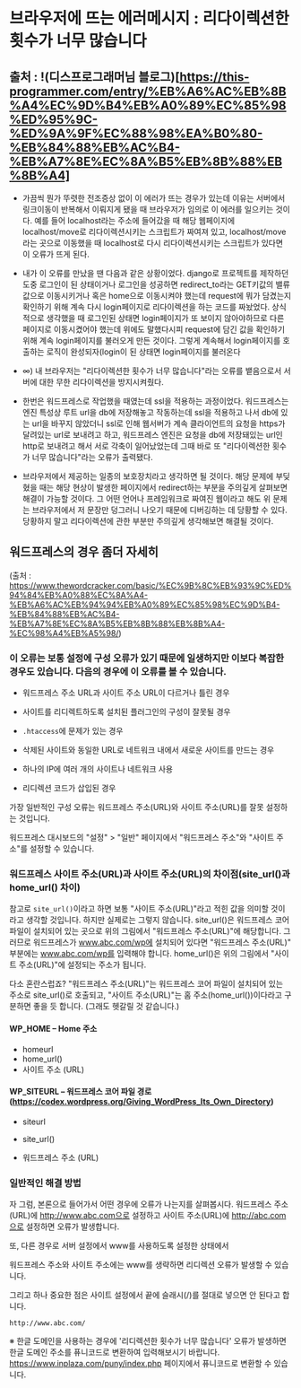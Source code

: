 # 브라우저에 뜨는 에러메시지 : 리다이렉션한 횟수가 너무 많습니다


## 출처 : !(디스프로그래머님 블로그)[https://this-programmer.com/entry/%EB%A6%AC%EB%8B%A4%EC%9D%B4%EB%A0%89%EC%85%98%ED%95%9C-%ED%9A%9F%EC%88%98%EA%B0%80-%EB%84%88%EB%AC%B4-%EB%A7%8E%EC%8A%B5%EB%8B%88%EB%8B%A4]

- 가끔씩 뭔가 뚜렷한 전조증상 없이 이 에러가 뜨는 경우가 있는데 
이유는 서버에서 링크이동이 반복해서 이뤄지게 됐을 때 브라우저가 임의로 이 에러를 일으키는 것이다. 
예를 들어 localhost라는 주소에 들어갔을 때 해당 웹페이지에 localhost/move로 리다이렉션시키는 스크립트가 짜여져 있고, 
localhost/move라는 곳으로 이동했을 때 localhost로 다시 리다이렉션시키는 스크립트가 있다면 이 오류가 뜨게 된다.

- 내가 이 오류를 만났을 땐 다음과 같은 상황이었다. 
django로 프로젝트를 제작하던 도중 로그인이 된 상태이거나 로그인을 성공하면 
redirect_to라는 GET키값의 밸류값으로 이동시키거나 혹은 home으로 이동시켜야 했는데 
request에 뭐가 담겼는지 확인하기 위해 계속 다시 login페이지로 리다이렉션을 하는 코드를 짜놨었다. 
상식적으로 생각했을 때 로그인된 상태면 login페이지가 또 보이지 않아야하므로 다른 페이지로 이동시켰어야 했는데 
위에도 말했다시피 request에 담긴 값을 확인하기 위해 계속 login페이지를 불러오게 만든 것이다. 
그렇게 계속해서 login페이지를 호출하는 로직이 완성되자(login이 된 상태면 login페이지를 불러온다 
* ∞) 내 브라우저는 "리다이렉션한 횟수가 너무 많습니다"라는 오류를 뱉음으로서 서버에 대한 무한 리다이렉션을 방지시켜줬다.

- 한번은 워드프레스로 작업했을 때였는데 ssl을 적용하는 과정이었다. 
워드프레스는 엔진 특성상 루트 url을 db에 저장해놓고 작동하는데 
ssl을 적용하고 나서 db에 있는 url을 바꾸지 않았더니 ssl로 인해 웹서버가 계속 클라이언트의 요청을 https가 달려있는 url로 보내려고 하고, 
워드프레스 엔진은 요청을 db에 저장돼있는 url인 http로 보내려고 해서 서로 각축이 일어났었는데 
그때 바로 또 "리다이렉션한 횟수가 너무 많습니다"라는 오류가 출력됐다.


- 브라우저에서 제공하는 일종의 보호장치라고 생각하면 될 것이다. 
해당 문제에 부딪혔을 때는 해당 현상이 발생한 페이지에서 redirect하는 부분을 주의깊게 살펴보면 해결이 가능할 것이다. 
그 어떤 언어나 프레임워크로 짜여진 웹이라고 해도 위 문제는 브라우저에서 저 문장만 덩그러니 나오기 때문에 디버깅하는 데 당황할 수 있다. 
당황하지 말고 리다이렉션에 관한 부분만 주의깊게 생각해보면 해결될 것이다.

## 워드프레스의 경우 좀더 자세히
(출처 : https://www.thewordcracker.com/basic/%EC%9B%8C%EB%93%9C%ED%94%84%EB%A0%88%EC%8A%A4-%EB%A6%AC%EB%94%94%EB%A0%89%EC%85%98%EC%9D%B4-%EB%84%88%EB%AC%B4-%EB%A7%8E%EC%8A%B5%EB%8B%88%EB%8B%A4-%EC%98%A4%EB%A5%98/)

### 이 오류는 보통 설정에 구성 오류가 있기 때문에 일생하지만 이보다 복잡한 경우도 있습니다. 다음의 경우에 이 오류를 볼 수 있습니다.

- 워드프레스 주소 URL과 사이트 주소 URL이 다르거나 틀린 경우

- 사이트를 리디렉트하도록 설치된 플러그인의 구성이 잘못될 경우

- `.htaccess`에 문제가 있는 경우

- 삭제된 사이트와 동일한 URL로 네트워크 내에서 새로운 사이트를 만드는 경우

- 하나의 IP에 여러 개의 사이트나 네트워크 사용

- 리디렉션 코드가 삽입된 경우

가장 일반적인 구성 오류는 워드프레스 주소(URL)와 사이트 주소(URL)를 잘못 설정하는 것입니다.

워드프레스 대시보드의 "설정" > "일반" 페이지에서 "워드프레스 주소"와 "사이트 주소"를 설정할 수 있습니다.

### 워드프레스 사이트 주소(URL)과 사이트 주소(URL)의 차이점(site_url()과 home_url() 차이)

참고로 `site_url()`이라고 하면 보통 "사이트 주소(URL)"라고 적힌 값을 의미할 것이라고 생각할 것입니다. 
하지만 실제로는 그렇지 않습니다. site_url()은 워드프레스 코어 파일이 설치되어 있는 곳으로 위의 그림에서 "워드프레스 주소(URL)"에 해당합니다. 
그러므로 워드프레스가 www.abc.com/wp에 설치되어 있다면 
"워드프레스 주소(URL)" 부분에는 www.abc.com/wp를 입력해야 합니다. home_url()은 위의 그림에서 "사이트 주소(URL)"에 설정되는 주소가 됩니다.

다소 혼란스럽죠? 
"워드프레스 주소(URL)"는 워드프레스 코어 파일이 설치되어 있는 주소로 site_url()로 호출되고, 
"사이트 주소(URL)"는 홈 주소(home_url())이다라고 구분하면 좋을 듯 합니다. (그래도 헷갈릴 것 같습니다.)

#### WP_HOME – Home 주소

- homeurl
- home_url()
- 사이트 주소 (URL)

#### WP_SITEURL – 워드프레스 코어 파일 경로 (https://codex.wordpress.org/Giving_WordPress_Its_Own_Directory)

- siteurl

- site_url()

- 워드프레스 주소 (URL)

### 일반적인 해결 방법

자 그럼, 본론으로 들어가서 어떤 경우에 오류가 나는지를 살펴봅시다. 
워드프레스 주소(URL)에 http://www.abc.com으로 설정하고 사이트 주소(URL)에 http://abc.com으로 설정하면 오류가 발생합니다.

또, 다른 경우로 서버 설정에서 www를 사용하도록 설정한 상태에서 

워드프레스 주소와 사이트 주소에는 www를 생략하면 리디렉션 오류가 발생할 수 있습니다.

그리고 하나 중요한 점은 사이트 설정에서 끝에 슬래시(/)를 절대로 넣으면 안 된다고 합니다.

```
http://www.abc.com/
```

※ 한글 도메인을 사용하는 경우에 '리디렉션한 횟수가 너무 많습니다' 오류가 발생하면 한글 도메인 주소를 퓨니코드로 변환하여 입력해보시기 바랍니다. https://www.inplaza.com/puny/index.php 페이지에서 퓨니코드로 변환할 수 있습니다.
